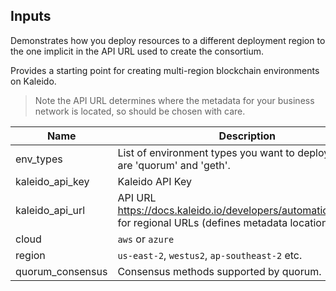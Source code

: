 ## Inputs

Demonstrates how you deploy resources to a different deployment region to the one
implicit in the API URL used to create the consortium.

Provides a starting point for creating multi-region blockchain environments on Kaleido.

> Note the API URL determines where the metadata for your business network is located, so should be chosen with care.

| Name | Description | Type | Default | Required |
|------|-------------|:----:|:-----:|:-----:|
| env_types | List of environment types you want to deploy. Options are 'quorum' and 'geth'. | list | `<list>` | no |
| kaleido_api_key | Kaleido API Key | string | - | yes |
| kaleido_api_url | API URL https://docs.kaleido.io/developers/automation/regions/ for regional URLs (defines metadata location) | string | `` | no |
| cloud | `aws` or `azure` | string | `` | no |
| region | `us-east-2`, `westus2`, `ap-southeast-2` etc. | string | `` | no |
| quorum_consensus | Consensus methods supported by quorum. | list | `<list>` | no |
